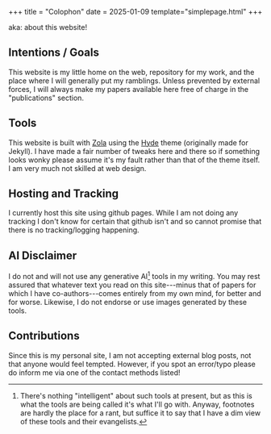 +++
title = "Colophon"
date = 2025-01-09
template="simplepage.html"
+++

aka: about this website!

## Intentions / Goals
This website is my little home on the web, repository for my work, and the place
where I will generally put my ramblings. Unless prevented by external forces, I
will always make my papers available here free of charge in the "publications"
section.

## Tools
This website is built with [Zola](https://github.com/getzola/zola) using the
[Hyde](https://github.com/getzola/hyde) theme (originally made for Jekyll). I
have made a fair number of tweaks here and there so if something looks wonky
please assume it's my fault rather than that of the theme itself. I am very much
not skilled at web design.

## Hosting and Tracking
I currently host this site using github pages. While I am not doing any tracking
I don't know for certain that github isn't and so cannot promise that there is
no tracking/logging happening.

## AI Disclaimer
I do not and will not use any generative AI[^1] tools in my writing. You may
rest assured that whatever text you read on this site---minus that of papers for
which I have co-authors---comes entirely from my own mind, for better and for
worse. Likewise, I do not endorse or use images generated by these tools.

## Contributions
Since this is my personal site, I am not accepting external blog posts, not that
anyone would feel tempted. However, if you spot an error/typo please do inform
me via one of the contact methods listed!










[^1]: There's nothing "intelligent" about such tools at present, but as this is
    what the tools are being called it's what I'll go with. Anyway, footnotes
    are hardly the place for a rant, but suffice it to say that I have a dim
    view of these tools and their evangelists.
